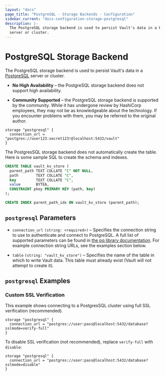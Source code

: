 ```yaml
---
layout: "docs"
page_title: "PostgreSQL - Storage Backends - Configuration"
sidebar_current: "docs-configuration-storage-postgresql"
description: |-
  The PostgreSQL storage backend is used to persist Vault's data in a PostgreSQL
  server or cluster.
---
```


# PostgreSQL Storage Backend

The PostgreSQL storage backend is used to persist Vault's data in a
[PostgreSQL][postgresql] server or cluster.

- **No High Availability** – the PostgreSQL storage backend does not support
  high availability.

- **Community Supported** – the PostgreSQL storage backend is supported by the
  community. While it has undergone review by HashiCorp employees, they may not
  be as knowledgeable about the technology. If you encounter problems with them,
  you may be referred to the original author.

```hcl
storage "postgresql" {
  connection_url = "postgres://user123:secret123!@localhost:5432/vault"
}
```

The PostgresSQL storage backend does not automatically create the table. Here is
some sample SQL to create the schema and indexes.

```sql
CREATE TABLE vault_kv_store (
  parent_path TEXT COLLATE "C" NOT NULL,
  path        TEXT COLLATE "C",
  key         TEXT COLLATE "C",
  value       BYTEA,
  CONSTRAINT pkey PRIMARY KEY (path, key)
);

CREATE INDEX parent_path_idx ON vault_kv_store (parent_path);
```

## `postgresql` Parameters

- `connection_url` `(string: <required>)` – Specifies the connection string to
  use to authenticate and connect to PostgreSQL. A full list of supported
  parameters can be found in [the pq library documentation][pglib]. For example
  connection string URLs, see the examples section below.

- `table` `(string: "vault_kv_store")` – Specifies the name of the table in
  which to write Vault data. This table must already exist (Vault will not
  attempt to create it).

## `postgresql` Examples

### Custom SSL Verification

This example shows connecting to a PostgresSQL cluster using full SSL
verification (recommended).

```hcl
storage "postgresql" {
  connection_url = "postgres://user:pass@localhost:5432/database?sslmode=verify-full"
}
```

To disable SSL verification (not recommended), replace `verify-full` with
`disable`:

```hcl
storage "postgresql" {
  connection_url = "postgres://user:pass@localhost:5432/database?sslmode=disable"
}
```

[postgresql]: https://www.postgresql.org/
[pglib]: https://godoc.org/github.com/lib/pq#hdr-Connection_String_Parameters
